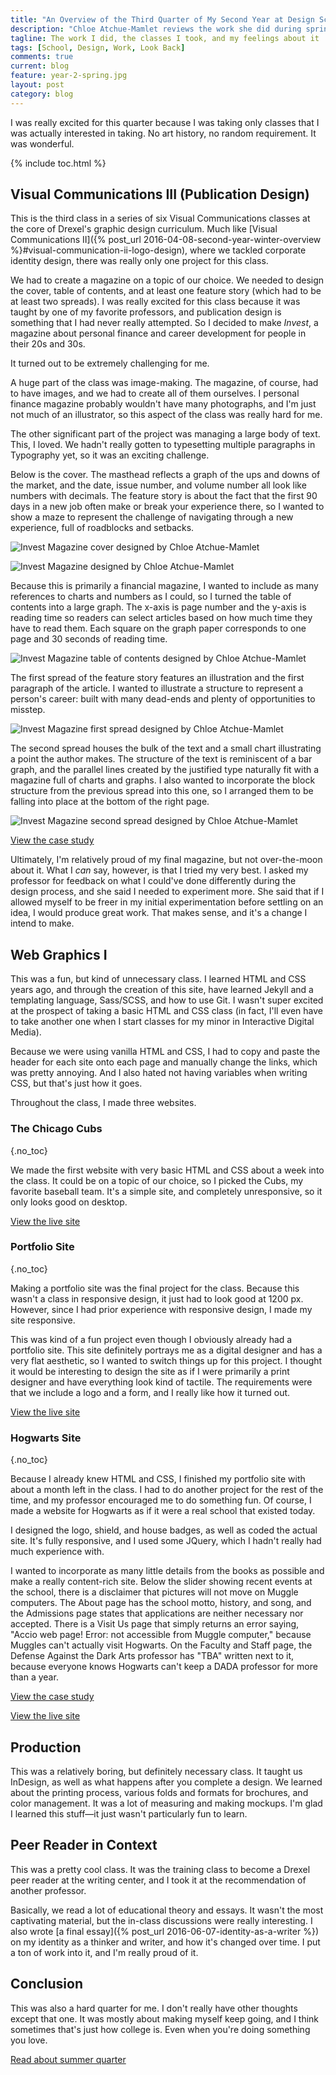 ```yaml
---
title: "An Overview of the Third Quarter of My Second Year at Design School"
description: "Chloe Atchue-Mamlet reviews the work she did during spring quarter of her second year of design school at Drexel University"
tagline: The work I did, the classes I took, and my feelings about it
tags: [School, Design, Work, Look Back]
comments: true
current: blog
feature: year-2-spring.jpg
layout: post
category: blog
---
```


I was really excited for this quarter because I was taking only classes that I was actually interested in taking. No art history, no random requirement. It was wonderful.

{% include toc.html %}

## Visual Communications III (Publication Design)

This is the third class in a series of six Visual Communications classes at the core of Drexel's graphic design curriculum. Much like [Visual Communications II]({% post_url 2016-04-08-second-year-winter-overview %}#visual-communication-ii-logo-design), where we tackled corporate identity design, there was really only one project for this class.

We had to create a magazine on a topic of our choice. We needed to design the cover, table of contents, and at least one feature story (which had to be at least two spreads). I was really excited for this class because it was taught by one of my favorite professors, and publication design is something that I had never really attempted. So I decided to make *Invest*, a magazine about personal finance and career development for people in their 20s and 30s.

It turned out to be extremely challenging for me.

A huge part of the class was image-making. The magazine, of course, had to have images, and we had to create all of them ourselves. I personal finance magazine probably wouldn't have many photographs, and I'm just not much of an illustrator, so this aspect of the class was really hard for me.

The other significant part of the project was managing a large body of text. This, I loved. We hadn't really gotten to typesetting multiple paragraphs in Typography yet, so it was an exciting challenge.

Below is the cover. The masthead reflects a graph of the ups and downs of the market, and the date, issue number, and volume number all look like numbers with decimals. The feature story is about the fact that the first 90 days in a new job often make or break your experience there, so I wanted to show a maze to represent the challenge of navigating through a new experience, full of roadblocks and setbacks.

![Invest Magazine cover designed by Chloe Atchue-Mamlet](/img/invest/front.jpg)

![Invest Magazine designed by Chloe Atchue-Mamlet](/img/invest/three-quarter.jpg)

Because this is primarily a financial magazine, I wanted to include as many references to charts and numbers as I could, so I turned the table of contents into a large graph. The x-axis is page number and the y-axis is reading time so readers can select articles based on how much time they have to read them. Each square on the graph paper corresponds to one page and 30 seconds of reading time.

![Invest Magazine table of contents designed by Chloe Atchue-Mamlet](/img/invest/contents.jpg)

The first spread of the feature story features an illustration and the first paragraph of the article. I wanted to illustrate a structure to represent a person's career: built with many dead-ends and plenty of opportunities to misstep.

![Invest Magazine first spread designed by Chloe Atchue-Mamlet](/img/invest/spread-1.jpg)

The second spread houses the bulk of the text and a small chart illustrating a point the author makes. The structure of the text is reminiscent of a bar graph, and the parallel lines created by the justified type naturally fit with a magazine full of charts and graphs. I also wanted to incorporate the block structure from the previous spread into this one, so I arranged them to be falling into place at the bottom of the right page.

![Invest Magazine second spread designed by Chloe Atchue-Mamlet](/img/invest/spread-2.jpg)

<a class="button" href="{% post_url 2016-06-09-invest-magazine %}">View the case study</a>

Ultimately, I'm relatively proud of my final magazine, but not over-the-moon about it. What I *can* say, however, is that I tried my very best. I asked my professor for feedback on what I could've done differently during the design process, and she said I needed to experiment more. She said that if I allowed myself to be freer in my initial experimentation before settling on an idea, I would produce great work. That makes sense, and it's a change I intend to make.

## Web Graphics I

This was a fun, but kind of unnecessary class. I learned HTML and CSS years ago, and through the creation of this site, have learned Jekyll and a templating language, Sass/SCSS, and how to use Git. I wasn't super excited at the prospect of taking a basic HTML and CSS class (in fact, I'll even have to take another one when I start classes for my minor in Interactive Digital Media).

Because we were using vanilla HTML and CSS, I had to copy and paste the header for each site onto each page and manually change the links, which was pretty annoying. And I also hated not having variables when writing CSS, but that's just how it goes.

Throughout the class, I made three websites.

### The Chicago Cubs
{.no_toc}

We made the first website with very basic HTML and CSS about a week into the class. It could be on a topic of our choice, so I picked the Cubs, my favorite baseball team. It's a simple site, and completely unresponsive, so it only looks good on desktop.

<a class="button" href="http://chloedrexel.com/cubs/">View the live site</a>

### Portfolio Site
{.no_toc}

Making a portfolio site was the final project for the class. Because this wasn't a class in responsive design, it just had to look good at 1200 px. However, since I had prior experience with responsive design, I made my site responsive.

This was kind of a fun project even though I obviously already had a portfolio site. This site definitely portrays me as a digital designer and has a very flat aesthetic, so I wanted to switch things up for this project. I thought it would be interesting to design the site as if I were primarily a print designer and have everything look kind of tactile. The requirements were that we include a logo and a form, and I really like how it turned out.

<a class="button" href="http://chloedrexel.com/portfolio/index.html">View the live site</a>

### Hogwarts Site
{.no_toc}

Because I already knew HTML and CSS, I finished my portfolio site with about a month left in the class. I had to do another project for the rest of the time, and my professor encouraged me to do something fun. Of course, I made a website for Hogwarts as if it were a real school that existed today.

I designed the logo, shield, and house badges, as well as coded the actual site. It's fully responsive, and I used some JQuery, which I hadn't really had much experience with.

I wanted to incorporate as many little details from the books as possible and make a really content-rich site. Below the slider showing recent events at the school, there is a disclaimer that pictures will not move on Muggle computers. The About page has the school motto, history, and song, and the Admissions page states that applications are neither necessary nor accepted. There is a Visit Us page that simply returns an error saying, "Accio web page! Error: not accessible from Muggle computer," because Muggles can't actually visit Hogwarts. On the Faculty and Staff page, the Defense Against the Dark Arts professor has "TBA" written next to it, because everyone knows Hogwarts can't keep a DADA professor for more than a year.

<a class="button" href="{% post_url 2016-06-07-hogwarts %}">View the case study</a>

<a class="button" href="http://chloedrexel.com/hogwarts">View the live site</a>

## Production

This was a relatively boring, but definitely necessary class. It taught us InDesign, as well as what happens after you complete a design. We learned about the printing process, various folds and formats for brochures, and color management. It was a lot of measuring and making mockups. I'm glad I learned this stuff&mdash;it just wasn't particularly fun to learn.

## Peer Reader in Context

This was a pretty cool class. It was the training class to become a Drexel peer reader at the writing center, and I took it at the recommendation of another professor.

Basically, we read a lot of educational theory and essays. It wasn't the most captivating material, but the in-class discussions were really interesting. I also wrote [a final essay]({% post_url 2016-06-07-identity-as-a-writer %}) on my identity as a thinker and writer, and how it's changed over time. I put a ton of work into it, and I'm really proud of it.

## Conclusion

This was also a hard quarter for me. I don't really have other thoughts except that one. It was mostly about making myself keep going, and I think sometimes that's just how college is. Even when you're doing something you love.

<a class="button" href="{% post_url 2016-09-01-second-year-summer-overview %}">Read about summer quarter</a>
